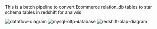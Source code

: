 This is a batch pipeline to convert Ecommerce relation_db tables to star schema tables in redshift for analysis 


![dataflow-diagram](https://user-images.githubusercontent.com/91051383/226349005-50b49c15-9707-4eba-bd3d-9190821d87d7.png)
![mysql-oltp-database](https://user-images.githubusercontent.com/91051383/226349008-f2971a5a-337e-4ce3-a75b-358f3c0e15e4.png)
![redshift-olap-diagram](https://user-images.githubusercontent.com/91051383/226349011-ed87cb37-14f0-473d-91bc-c2aae74c4cb9.png)
